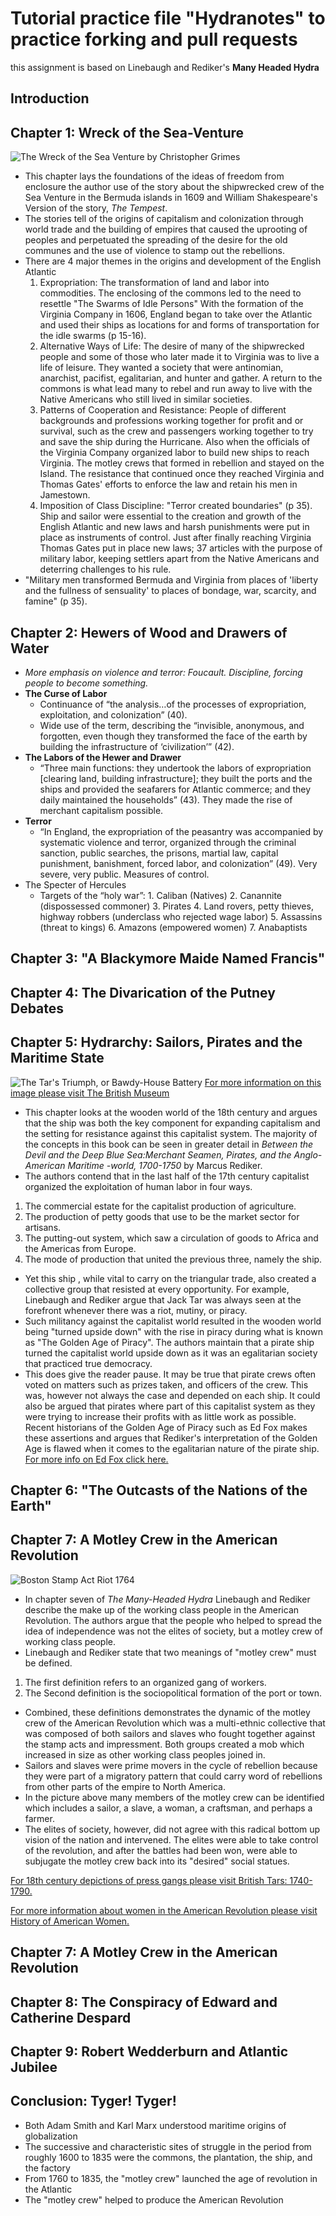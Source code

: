 # Tutorial practice file "Hydranotes" to practice forking and pull requests
this assignment is based on Linebaugh and Rediker's **Many Headed Hydra**

## Introduction

## Chapter 1: Wreck of the Sea-Venture
![The Wreck of the Sea Venture by Christopher Grimes](https://minerdescent.files.wordpress.com/2011/11/wreck-of-the-sea-venture-2.jpg)
* This chapter lays the foundations of the ideas of freedom from enclosure the author use of the story about the shipwrecked crew of the Sea Venture in the Bermuda islands in 1609 and William Shakespeare's Version of the story, _The Tempest_.
* The stories tell of the origins of capitalism and colonization through world trade and the building of empires that caused the uprooting of peoples and perpetuated the spreading of the desire for the old communes and the use of violence to stamp out the rebellions.
* There are 4 major themes in the origins and development of the English Atlantic
	1. Expropriation: The transformation of land and labor into commodities. The enclosing of the commons led to the need to resettle "The Swarms of Idle Persons"  With the formation of the Virginia Company in 1606, England began to take over the Atlantic and used their ships as locations for and forms of transportation for the idle swarms (p 15-16).
	2. Alternative Ways of Life: The desire of many of the shipwrecked people and some of those who later made it to Virginia was to live a life of leisure. They wanted a society that were antinomian, anarchist, pacifist, egalitarian, and hunter and gather.  A return to the commons is what lead many to rebel and run away to live with the Native Americans who still lived in similar societies.  
	3. Patterns of Cooperation and Resistance: People of different backgrounds and professions working together for profit and or survival, such as the crew and passengers working together to try and save the ship during the Hurricane.  Also when the officials of the Virginia Company organized labor to build new ships to reach Virginia. The motley crews that formed in rebellion and stayed on the Island.  The resistance that continued once they reached Virginia and Thomas Gates' efforts to enforce the law and retain his men in Jamestown.
	4. Imposition of Class Discipline: "Terror created boundaries" (p 35). Ship and sailor were essential to the creation and growth of the English Atlantic and new laws and harsh punishments were put in place as instruments of control.  Just after finally reaching Virginia Thomas Gates put in place new laws; 37 articles with the purpose of military labor, keeping settlers apart from the Native Americans and deterring challenges to his rule.
* "Military men transformed Bermuda and Virginia from places of 'liberty and the fullness of sensuality' to places of bondage, war, scarcity, and famine" (p 35).

## Chapter 2: Hewers of Wood and Drawers of Water
* *More emphasis on violence and terror: Foucault. Discipline, forcing people to become something.*
* **The Curse of Labor**
	* Continuance of “the analysis…of the processes of expropriation, exploitation, and colonization” (40).
	* Wide use of the term, describing the “invisible, anonymous, and forgotten, even though they transformed the face of the earth by building the infrastructure of ‘civilization’” (42).
* **The Labors of the Hewer and Drawer**
	* “Three main functions: they undertook the labors of expropriation [clearing land, building infrastructure]; they built the ports and the ships and provided the seafarers for Atlantic commerce; and they daily maintained the households” (43).  They made the rise of merchant capitalism possible.
* **Terror**
	* “In England, the expropriation of the peasantry was accompanied by systematic violence and terror, organized through the criminal sanction, public searches, the prisons, martial law, capital punishment, banishment, forced labor, and colonization” (49).  Very severe, very public.  Measures of control.
* The Specter of Hercules
	* Targets of the “holy war”: 1. Caliban (Natives)  2. Canannite (dispossessed commoner)  3. Pirates  4. Land rovers, petty thieves, highway robbers (underclass who rejected wage labor)  5. Assassins (threat to kings)  6. Amazons (empowered women)  7. Anabaptists
## Chapter 3: "A Blackymore Maide Named Francis"

## Chapter 4: The Divarication of the Putney Debates

## Chapter 5: Hydrarchy: Sailors, Pirates and the Maritime State
![The Tar's Triumph, or Bawdy-House Battery](http://2.bp.blogspot.com/-JsKdCmWQ3Wk/Ux5lKcyAJ9I/AAAAAAAABMw/pPDWZiAMGPU/s1600/The+Tar%27s+Triumph+or+Bawdy+House+Brawl+Charles+Mosley+1749+NMM.jpg)
[For more information on this image please visit The British Museum](http://www.britishmuseum.org/research/collection_online/collection_object_details.aspx?objectId=3223873&partId=1)

* This chapter looks at the wooden world of the 18th century and argues that the ship was both the key component for expanding capitalism and the setting for resistance against this capitalist system. The majority of the concepts in this book can be seen in greater detail in _Between the Devil and the Deep Blue Sea:Merchant Seamen, Pirates, and the Anglo-American Maritime -world, 1700-1750_ by Marcus Rediker.
* The authors contend that in the last half of the 17th century capitalist organized the exploitation of human labor in four ways.  
1. The commercial estate for the capitalist production of agriculture.
2. The production of petty goods that use to be the market sector for artisans.
3. The putting-out system, which saw a circulation of goods to Africa and the Americas from Europe.
4. The mode of production that united the previous three, namely the ship.
* Yet this ship , while vital to carry on the triangular trade, also created a collective group that resisted at every opportunity. For example, Linebaugh and Rediker argue that Jack Tar was always seen at the forefront whenever there was a riot, mutiny, or piracy.
* Such militancy against the capitalist world resulted in the wooden world being "turned upside down" with the rise in piracy during what is known as "The Golden Age of Piracy". The authors maintain that a pirate ship turned the capitalist world upside down as it was an egalitarian society  that practiced true democracy.
* This does give the reader pause. It may be true that pirate crews often voted on matters such as prizes taken, and officers of the crew. This was, however not always the case and depended on each ship. It could also be argued that pirates where part of this capitalist system as they were trying to increase their profits with as little work as possible. Recent historians of the Golden Age of Piracy such as Ed Fox makes these assertions and argues that Rediker's interpretation of the Golden Age is flawed when it comes to the egalitarian nature of the pirate ship. [For more info on Ed Fox click here.](http://www.etfox.co.uk/index.php)

## Chapter 6: "The Outcasts of the Nations of the Earth"

## Chapter 7: A Motley Crew in the American Revolution
![Boston Stamp Act Riot 1764 ](https://i2.wp.com/allthingsliberty.com/wp-content/uploads/2013/01/stamp-act-riot.jpg?fit=598%2C548&ssl=1)

* In chapter seven of _The Many-Headed Hydra_ Linebaugh and Rediker describe the make up of the working class people in the American Revolution. The authors argue that the people who helped to spread the idea of independence was not the elites of society, but a motley crew of working class people.
* Linebaugh and Rediker state that two meanings of "motley crew" must be defined.
1. The first definition refers to an organized gang of workers.
2. The Second definition is the sociopolitical formation of the port or town.
* Combined, these definitions demonstrates the dynamic of the motley crew of the American Revolution which was a multi-ethnic collective that was composed of both sailors and slaves who fought together against the stamp acts and impressment. Both groups created a mob which increased in size as other working class peoples joined in.
* Sailors and slaves were prime movers in the cycle of rebellion because they were part of a migratory pattern that could carry word of  rebellions from other parts of the empire to North America.
* In the picture above many members of the motley crew can be identified which includes a sailor, a slave, a woman, a craftsman, and perhaps a farmer.
* The elites of society, however, did not agree with this radical bottom up vision of the nation and intervened. The elites were able to take control of the revolution, and after the battles had been won, were able to subjugate the motley crew back into its "desired" social statues.

[For 18th century depictions of press gangs please visit British Tars: 1740-1790.](http://britishtars.blogspot.com/search/label/press%20gang)

[For more information about women in the American Revolution please visit History of American Women.](http://www.womenhistoryblog.com/2009/02/daughters-of-liberty.html)

## Chapter 7: A Motley Crew in the American Revolution

## Chapter 8: The Conspiracy of Edward and Catherine Despard


## Chapter 9: Robert Wedderburn and Atlantic Jubilee


## Conclusion: Tyger! Tyger!
- Both Adam Smith and Karl Marx understood maritime origins of globalization
- The successive and characteristic sites of struggle in the period from roughly 1600 to 1835 were the commons, the plantation, the ship, and the factory
- From 1760 to 1835, the "motley crew" launched the age of revolution in the Atlantic
- The "motley crew" helped to produce the American Revolution
